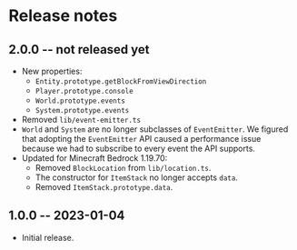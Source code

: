 # Release notes

## 2.0.0 -- not released yet

* New properties:
  * `Entity.prototype.getBlockFromViewDirection`
  * `Player.prototype.console`
  * `World.prototype.events`
  * `System.prototype.events`
* Removed `lib/event-emitter.ts`
* `World` and `System` are no longer subclasses of `EventEmitter`. We
  figured that adopting the `EventEmitter` API caused a performance issue
  because we had to subscribe to every event the API supports.
* Updated for Minecraft Bedrock 1.19.70:
  * Removed `BlockLocation` from `lib/location.ts`.
  * The constructor for `ItemStack` no longer accepts `data`.
  * Removed `ItemStack.prototype.data`.

## 1.0.0 -- 2023-01-04

* Initial release.
